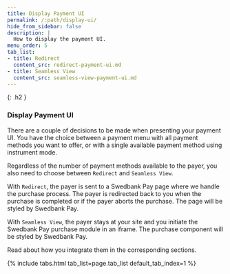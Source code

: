 ```yaml
---
title: Display Payment UI
permalink: /:path/display-ui/
hide_from_sidebar: false
description: |
  How to display the payment UI.
menu_order: 5
tab_list:
- title: Redirect
  content_src: redirect-payment-ui.md
- title: Seamless View
  content_src: seamless-view-payment-ui.md
---
```


{: .h2 }
### Display Payment UI

There are a couple of decisions to be made when presenting your payment UI. You
have the choice between a payment menu with all payment methods you want to
offer, or with a single available payment method using instrument mode.

Regardless of the number of payment methods available to the payer, you also
need to choose between `Redirect` and `Seamless View`.

With `Redirect`, the payer is sent to a Swedbank Pay page where we handle the
purchase process. The payer is redirected back to you when the purchase is
completed or if the payer aborts the purchase. The page will be styled by
Swedbank Pay.

With `Seamless View`, the payer stays at your site and you initiate the
Swedbank Pay purchase module in an iframe. The purchase component will be styled
by Swedbank Pay.

Read about how you integrate them in the corresponding sections.

{% include tabs.html tab_list=page.tab_list default_tab_index=1 %}
